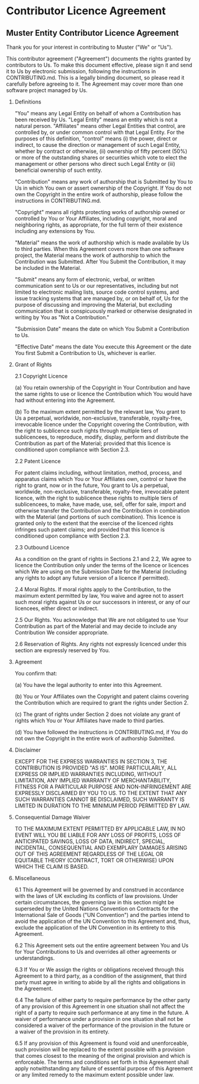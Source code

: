 Contributor Licence Agreement
===

## Muster Entity Contributor Licence Agreement

Thank you for your interest in contributing to Muster ("We" or "Us").

This contributor agreement ("Agreement") documents the rights granted by contributors to Us. To make this document effective, please sign it and send it to Us by electronic submission, following the instructions in CONTRIBUTING.md. This is a legally binding document, so please read it carefully before agreeing to it. The Agreement may cover more than one software project managed by Us.

1. Definitions

    "You" means any Legal Entity on behalf of whom a Contribution has been received by Us. "Legal Entity" means an entity which is not a natural person. "Affiliates" means other Legal Entities that control, are controlled by, or under common control with that Legal Entity. For the purposes of this definition, "control" means (i) the power, direct or indirect, to cause the direction or management of such Legal Entity, whether by contract or otherwise, (ii) ownership of fifty percent (50%) or more of the outstanding shares or securities which vote to elect the management or other persons who direct such Legal Entity or (iii) beneficial ownership of such entity.

    "Contribution" means any work of authorship that is Submitted by You to Us in which You own or assert ownership of the Copyright. If You do not own the Copyright in the entire work of authorship, please follow the instructions in CONTRIBUTING.md.

    "Copyright" means all rights protecting works of authorship owned or controlled by You or Your Affiliates, including copyright, moral and neighboring rights, as appropriate, for the full term of their existence including any extensions by You.

    "Material" means the work of authorship which is made available by Us to third parties. When this Agreement covers more than one software project, the Material means the work of authorship to which the Contribution was Submitted. After You Submit the Contribution, it may be included in the Material.

    "Submit" means any form of electronic, verbal, or written communication sent to Us or our representatives, including but not limited to electronic mailing lists, source code control systems, and issue tracking systems that are managed by, or on behalf of, Us for the purpose of discussing and improving the Material, but excluding communication that is conspicuously marked or otherwise designated in writing by You as "Not a Contribution."

    "Submission Date" means the date on which You Submit a Contribution to Us.

    "Effective Date" means the date You execute this Agreement or the date You first Submit a Contribution to Us, whichever is earlier.

2. Grant of Rights

    2.1 Copyright Licence

    (a) You retain ownership of the Copyright in Your Contribution and have the same rights to use or licence the Contribution which You would have had without entering into the Agreement.

    (b) To the maximum extent permitted by the relevant law, You grant to Us a perpetual, worldwide, non-exclusive, transferable, royalty-free, irrevocable licence under the Copyright covering the Contribution, with the right to sublicence such rights through multiple tiers of sublicencees, to reproduce, modify, display, perform and distribute the Contribution as part of the Material; provided that this licence is conditioned upon compliance with Section 2.3.

    2.2 Patent Licence

    For patent claims including, without limitation, method, process, and apparatus claims which You or Your Affiliates own, control or have the right to grant, now or in the future, You grant to Us a perpetual, worldwide, non-exclusive, transferable, royalty-free, irrevocable patent licence, with the right to sublicence these rights to multiple tiers of sublicencees, to make, have made, use, sell, offer for sale, import and otherwise transfer the Contribution and the Contribution in combination with the Material (and portions of such combination). This licence is granted only to the extent that the exercise of the licenced rights infringes such patent claims; and provided that this licence is conditioned upon compliance with Section 2.3.

    2.3 Outbound Licence

    As a condition on the grant of rights in Sections 2.1 and 2.2, We agree to licence the Contribution only under the terms of the licence or licences which We are using on the Submission Date for the Material (including any rights to adopt any future version of a licence if permitted).

    2.4 Moral Rights. If moral rights apply to the Contribution, to the maximum extent permitted by law, You waive and agree not to assert such moral rights against Us or our successors in interest, or any of our licencees, either direct or indirect.

    2.5 Our Rights. You acknowledge that We are not obligated to use Your Contribution as part of the Material and may decide to include any Contribution We consider appropriate.

    2.6 Reservation of Rights. Any rights not expressly licenced under this section are expressly reserved by You.

3. Agreement

    You confirm that:

    (a) You have the legal authority to enter into this Agreement.

    (b) You or Your Affiliates own the Copyright and patent claims covering the Contribution which are required to grant the rights under Section 2.

    (c) The grant of rights under Section 2 does not violate any grant of rights which You or Your Affiliates have made to third parties.

    (d) You have followed the instructions in CONTRIBUTING.md, if You do not own the Copyright in the entire work of authorship Submitted.

4. Disclaimer

    EXCEPT FOR THE EXPRESS WARRANTIES IN SECTION 3, THE CONTRIBUTION IS PROVIDED "AS IS". MORE PARTICULARLY, ALL EXPRESS OR IMPLIED WARRANTIES INCLUDING, WITHOUT LIMITATION, ANY IMPLIED WARRANTY OF MERCHANTABILITY, FITNESS FOR A PARTICULAR PURPOSE AND NON-INFRINGEMENT ARE EXPRESSLY DISCLAIMED BY YOU TO US. TO THE EXTENT THAT ANY SUCH WARRANTIES CANNOT BE DISCLAIMED, SUCH WARRANTY IS LIMITED IN DURATION TO THE MINIMUM PERIOD PERMITTED BY LAW.

5. Consequential Damage Waiver

    TO THE MAXIMUM EXTENT PERMITTED BY APPLICABLE LAW, IN NO EVENT WILL YOU BE LIABLE FOR ANY LOSS OF PROFITS, LOSS OF ANTICIPATED SAVINGS, LOSS OF DATA, INDIRECT, SPECIAL, INCIDENTAL, CONSEQUENTIAL AND EXEMPLARY DAMAGES ARISING OUT OF THIS AGREEMENT REGARDLESS OF THE LEGAL OR EQUITABLE THEORY (CONTRACT, TORT OR OTHERWISE) UPON WHICH THE CLAIM IS BASED.

6. Miscellaneous

    6.1 This Agreement will be governed by and construed in accordance with the laws of UK excluding its conflicts of law provisions. Under certain circumstances, the governing law in this section might be superseded by the United Nations Convention on Contracts for the International Sale of Goods ("UN Convention") and the parties intend to avoid the application of the UN Convention to this Agreement and, thus, exclude the application of the UN Convention in its entirety to this Agreement.

    6.2 This Agreement sets out the entire agreement between You and Us for Your Contributions to Us and overrides all other agreements or understandings.

    6.3 If You or We assign the rights or obligations received through this Agreement to a third party, as a condition of the assignment, that third party must agree in writing to abide by all the rights and obligations in the Agreement.

    6.4 The failure of either party to require performance by the other party of any provision of this Agreement in one situation shall not affect the right of a party to require such performance at any time in the future. A waiver of performance under a provision in one situation shall not be considered a waiver of the performance of the provision in the future or a waiver of the provision in its entirety.

    6.5 If any provision of this Agreement is found void and unenforceable, such provision will be replaced to the extent possible with a provision that comes closest to the meaning of the original provision and which is enforceable. The terms and conditions set forth in this Agreement shall apply notwithstanding any failure of essential purpose of this Agreement or any limited remedy to the maximum extent possible under law.
